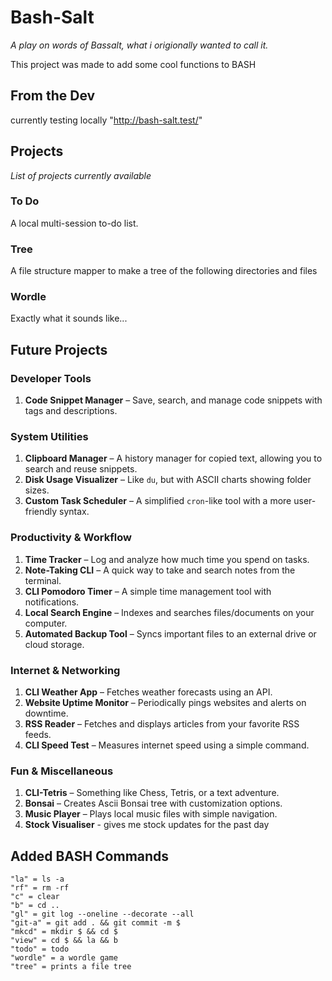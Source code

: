 # Bash-Salt

_A play on words of Bassalt, what i origionally wanted to call it._

This project was made to add some cool functions to BASH

## From the Dev

currently testing locally "http://bash-salt.test/"


## Projects

_List of projects currently available_

### To Do

A local multi-session to-do list.

### Tree

A file structure mapper to make a tree of the following directories and files

### Wordle

Exactly what it sounds like...

## Future Projects

### **Developer Tools**

1. **Code Snippet Manager** – Save, search, and manage code snippets with tags and descriptions.

### **System Utilities**

1. **Clipboard Manager** – A history manager for copied text, allowing you to search and reuse snippets.
2. **Disk Usage Visualizer** – Like `du`, but with ASCII charts showing folder sizes.
3. **Custom Task Scheduler** – A simplified `cron`-like tool with a more user-friendly syntax.

### **Productivity & Workflow**

1. **Time Tracker** – Log and analyze how much time you spend on tasks.
2. **Note-Taking CLI** – A quick way to take and search notes from the terminal.
3. **CLI Pomodoro Timer** – A simple time management tool with notifications.
4. **Local Search Engine** – Indexes and searches files/documents on your computer.
5. **Automated Backup Tool** – Syncs important files to an external drive or cloud storage.

### **Internet & Networking**

1. **CLI Weather App** – Fetches weather forecasts using an API.
2. **Website Uptime Monitor** – Periodically pings websites and alerts on downtime.
3. **RSS Reader** – Fetches and displays articles from your favorite RSS feeds.
4. **CLI Speed Test** – Measures internet speed using a simple command.

### **Fun & Miscellaneous**

1. **CLI-Tetris** – Something like Chess, Tetris, or a text adventure.
2. **Bonsai** – Creates Ascii Bonsai tree with customization options.
3. **Music Player** – Plays local music files with simple navigation.
4. **Stock Visualiser** - gives me stock updates for the past day

## Added BASH Commands

    "la" = ls -a
    "rf" = rm -rf
    "c" = clear
    "b" = cd ..
    "gl" = git log --oneline --decorate --all
    "git-a" = git add . && git commit -m $
    "mkcd" = mkdir $ && cd $
    "view" = cd $ && la && b
    "todo" = todo
    "wordle" = a wordle game
    "tree" = prints a file tree
